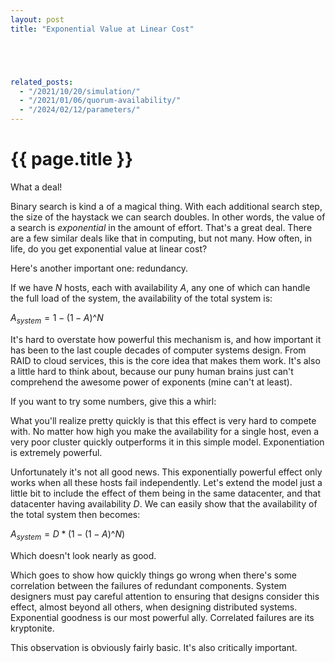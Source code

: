 ```yaml
---
layout: post
title: "Exponential Value at Linear Cost"





related_posts:
  - "/2021/10/20/simulation/"
  - "/2021/01/06/quorum-availability/"
  - "/2024/02/12/parameters/"
---
```

{{ page.title }}
================

<p class="meta">What a deal!</p>


<script>
  MathJax = {
    tex: {inlineMath: [['$', '$'], ['\\(', '\\)']]}
  };
</script>
<script id="MathJax-script" async src="https://cdn.jsdelivr.net/npm/mathjax@3/es5/tex-mml-chtml.js"></script>
<script src="https://cdn.jsdelivr.net/npm/vega@5"></script>
<script src="https://cdn.jsdelivr.net/npm/vega-lite@4"></script>
<script src="https://cdn.jsdelivr.net/npm/vega-embed@6"></script>

Binary search is kind a of a magical thing. With each additional search step, the size of the haystack we can search doubles. In other words, the value of a search is *exponential* in the amount of effort. That's a great deal. There are a few similar deals like that in computing, but not many. How often, in life, do you get exponential value at linear cost?

Here's another important one: redundancy.

If we have $N$ hosts, each with availability $A$, any one of which can handle the full load of the system, the availability of the total system is:

$A_{system} = 1 - (1 - A)\^N$

It's hard to overstate how powerful this mechanism is, and how important it has been to the last couple decades of computer systems design. From RAID to cloud services, this is the core idea that makes them work. It's also a little hard to think about, because our puny human brains just can't comprehend the awesome power of exponents (mine can't at least).

If you want to try some numbers, give this a whirl:

<div id="vis"></div>

<script type="text/javascript">
  function make_data(n, host_avail, dc_avail) {
      let data = [];
      for (let i = 0; i < n; i++) {
        data.push({
          "x": i,
          "y": dc_avail * (1 - (1 - host_avail)**i),
        });
      }
      return data;
  }

  function updateView(view) {
    let new_data = make_data(view.signal('Hosts'), view.signal('HostAvail'), 1.0);
    view.change('points', vega.changeset().remove(vega.truthy).insert(new_data)).runAsync();
  }

  var spec = "https://brooker.co.za/blog/resources/redundancy_vega_lite_spec.json";
  vegaEmbed('#vis', spec).then(function(result) {
    updateView(result.view);
    result.view.addSignalListener('HostAvail', function(name, value) {
      updateView(result.view);
    });
    result.view.addSignalListener('Hosts', function(name, value) {
      updateView(result.view);
    });
  }).catch(console.error);
</script>

What you'll realize pretty quickly is that this effect is very hard to compete with. No matter how high you make the availability for a single host, even a very poor cluster quickly outperforms it in this simple model. Exponentiation is extremely powerful.

Unfortunately it's not all good news. This exponentially powerful effect only works when all these hosts fail independently. Let's extend the model just a little bit to include the effect of them being in the same datacenter, and that datacenter having availability $D$. We can easily show that the availability of the total system then becomes:

$A_{system} = D * (1 - (1 - A)\^N)$

Which doesn't look nearly as good.

<div id="vis2"></div>

<script type="text/javascript">
  function updateView2(view) {
    let new_data = make_data(view.signal('Hosts'), view.signal('HostAvail'), view.signal('DCAvail'));
    view.change('points', vega.changeset().remove(vega.truthy).insert(new_data)).runAsync();
  }

  var spec = "https://brooker.co.za/blog/resources/redundancy_2_vega_lite_spec.json";
  vegaEmbed('#vis2', spec).then(function(result) {
    updateView(result.view);
    result.view.addSignalListener('HostAvail', function(name, value) {
      updateView2(result.view);
    });
    result.view.addSignalListener('Hosts', function(name, value) {
      updateView2(result.view);
    });
    result.view.addSignalListener('DCAvail', function(name, value) {
      updateView2(result.view);
    });
  }).catch(console.error);
</script>

Which goes to show how quickly things go wrong when there's some correlation between the failures of redundant components. System designers must pay careful attention to ensuring that designs consider this effect, almost beyond all others, when designing distributed systems. Exponential goodness is our most powerful ally. Correlated failures are its kryptonite.

This observation is obviously fairly basic. It's also critically important.